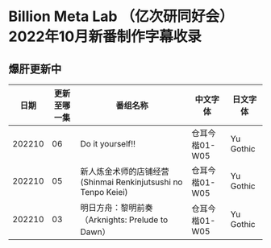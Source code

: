 # Billion Meta Lab （亿次研同好会）2022年10月新番制作字幕收录
## 爆肝更新中
日期 | 更新至哪一集 | 番组名称 | 中文字体 | 日文字体
---    | -------- | --- | --- | ---
202210 | 06 | Do it yourself!! | 仓耳今楷01-W05 | Yu Gothic
202210 | 05 | 新人炼金术师的店铺经营(Shinmai Renkinjutsushi no Tenpo Keiei) | 仓耳今楷01-W05 | Yu Gothic
202210 | 03 | 明日方舟：黎明前奏（Arknights: Prelude to Dawn） | 仓耳今楷01-W05 | Yu Gothic
